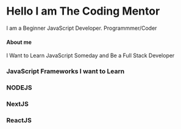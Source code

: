 <h1>Hello I am The Coding Mentor</h1>

<p>I am a Beginner JavaScript Developer. Programmmer/Coder</p>

<h4>About me</h4>
<p>I Want to Learn JavaScript Someday and Be a Full Stack Developer</p>

<h3>JavaScript Frameworks I want to Learn </h3>
<h3>NODEJS</h3>
<h3>NextJS</h3> 
<h3>ReactJS</h3>
